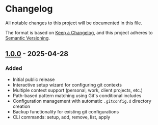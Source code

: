 # Changelog

All notable changes to this project will be documented in this file.

The format is based on [Keep a Changelog](https://keepachangelog.com/en/1.0.0/),
and this project adheres to [Semantic Versioning](https://semver.org/spec/v2.0.0.html).

## [1.0.0] - 2025-04-28

### Added

- Initial public release
- Interactive setup wizard for configuring git contexts
- Multiple context support (personal, work, client projects, etc.)
- Path-based pattern matching using Git's conditional includes
- Configuration management with automatic `.gitconfig.d` directory creation
- Backup functionality for existing git configurations
- CLI commands: setup, add, remove, list, apply

[1.0.0]: https://github.com/befreestudios-io/git-context-switcher/releases/tag/v1.0.0
